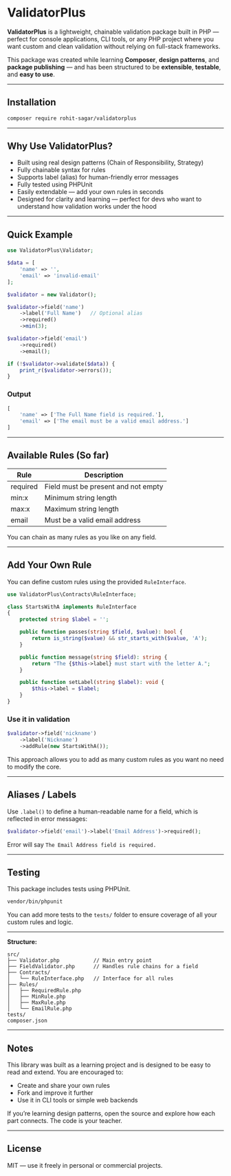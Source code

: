 
# ValidatorPlus

**ValidatorPlus** is a lightweight, chainable validation package built in PHP — perfect for console applications, CLI tools, or any PHP project where you want custom and clean validation without relying on full-stack frameworks.

This package was created while learning **Composer**, **design patterns**, and **package publishing** — and has been structured to be **extensible**, **testable**, and **easy to use**.

---

## Installation

```bash
composer require rohit-sagar/validatorplus
```
---

## Why Use ValidatorPlus?

- Built using real design patterns (Chain of Responsibility, Strategy)
- Fully chainable syntax for rules
- Supports label (alias) for human-friendly error messages
- Fully tested using PHPUnit
- Easily extendable — add your own rules in seconds
- Designed for clarity and learning — perfect for devs who want to understand how validation works under the hood

---

## Quick Example

```php
use ValidatorPlus\Validator;

$data = [
    'name' => '',
    'email' => 'invalid-email'
];

$validator = new Validator();

$validator->field('name')
    ->label('Full Name')   // Optional alias
    ->required()
    ->min(3);

$validator->field('email')
    ->required()
    ->email();

if (!$validator->validate($data)) {
    print_r($validator->errors());
}
```

### Output

```php
[
    'name' => ['The Full Name field is required.'],
    'email' => ['The email must be a valid email address.']
]
```

---

## Available Rules (So far)

| Rule     | Description                         |
|----------|-------------------------------------|
| required | Field must be present and not empty |
| min:x    | Minimum string length               |
| max:x    | Maximum string length               |
| email    | Must be a valid email address       |

You can chain as many rules as you like on any field.

---

## Add Your Own Rule

You can define custom rules using the provided `RuleInterface`.

```php
use ValidatorPlus\Contracts\RuleInterface;

class StartsWithA implements RuleInterface
{
    protected string $label = '';

    public function passes(string $field, $value): bool {
        return is_string($value) && str_starts_with($value, 'A');
    }

    public function message(string $field): string {
        return "The {$this->label} must start with the letter A.";
    }

    public function setLabel(string $label): void {
        $this->label = $label;
    }
}
```

### Use it in validation

```php
$validator->field('nickname')
    ->label('Nickname')
    ->addRule(new StartsWithA());
```

This approach allows you to add as many custom rules as you want no need to modify the core.

---

## Aliases / Labels

Use `.label()` to define a human-readable name for a field, which is reflected in error messages:

```php
$validator->field('email')->label('Email Address')->required();
```

Error will say `The Email Address field is required.`

---

## Testing

This package includes tests using PHPUnit.

```bash
vendor/bin/phpunit
```

You can add more tests to the `tests/` folder to ensure coverage of all your custom rules and logic.

---

**Structure:**
```
src/
├── Validator.php           // Main entry point
├── FieldValidator.php      // Handles rule chains for a field
├── Contracts/
│   └── RuleInterface.php   // Interface for all rules
├── Rules/
│   ├── RequiredRule.php
│   ├── MinRule.php
│   ├── MaxRule.php
│   └── EmailRule.php
tests/
composer.json
```

---

##  Notes

This library was built as a learning project and is designed to be easy to read and extend. You are encouraged to:

- Create and share your own rules
- Fork and improve it further
- Use it in CLI tools or simple web backends

If you’re learning design patterns, open the source and explore how each part connects. The code is your teacher.

---

## License

MIT — use it freely in personal or commercial projects.
